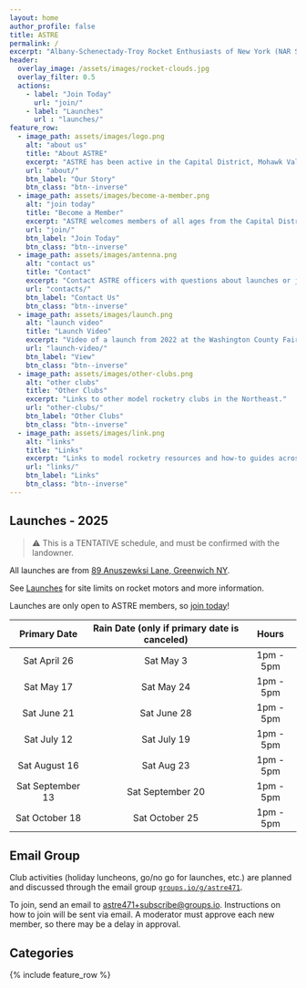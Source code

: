 ```yaml
---
layout: home
author_profile: false
title: ASTRE
permalink: /
excerpt: "Albany-Schenectady-Troy Rocket Enthusiasts of New York (NAR Section 471).  Model rocketry club with members from NYS Capital District... and beyond!"
header:
  overlay_image: /assets/images/rocket-clouds.jpg
  overlay_filter: 0.5
  actions:
    - label: "Join Today"
      url: "join/"
    - label: "Launches"
      url : "launches/"
feature_row:
  - image_path: assets/images/logo.png
    alt: "about us"
    title: "About ASTRE"
    excerpt: "ASTRE has been active in the Capital District, Mohawk Valley, and surrounding areas since 1986."
    url: "about/"
    btn_label: "Our Story"
    btn_class: "btn--inverse"
  - image_path: assets/images/become-a-member.png
    alt: "join today"
    title: "Become a Member"
    excerpt: "ASTRE welcomes members of all ages from the Capital District and beyond."
    url: "join/"
    btn_label: "Join Today"
    btn_class: "btn--inverse"
  - image_path: assets/images/antenna.png
    alt: "contact us"
    title: "Contact"
    excerpt: "Contact ASTRE officers with questions about launches or joining."
    url: "contacts/"
    btn_label: "Contact Us"
    btn_class: "btn--inverse"
  - image_path: assets/images/launch.png
    alt: "launch video"
    title: "Launch Video"
    excerpt: "Video of a launch from 2022 at the Washington County Fairgrounds."
    url: "launch-video/"
    btn_label: "View"
    btn_class: "btn--inverse"
  - image_path: assets/images/other-clubs.png
    alt: "other clubs"
    title: "Other Clubs"
    excerpt: "Links to other model rocketry clubs in the Northeast."
    url: "other-clubs/"
    btn_label: "Other Clubs"
    btn_class: "btn--inverse"
  - image_path: assets/images/link.png
    alt: "links"
    title: "Links"
    excerpt: "Links to model rocketry resources and how-to guides across the web."
    url: "links/"
    btn_label: "Links"
    btn_class: "btn--inverse"
---
```


<!-- ## Launch: Go / No Go Status

### October 19 2024 Launch: GO FOR LAUNCH!

Saturday October 19 launch status: **GO FOR LAUNCH!** 🚀
-->

<!--
Delayed due to weather. We will try again next week with our rain date of October 19.
-->

<!--
Please check again next week for our rain date status!
-->

<!--
See you on [the field](https://goo.gl/maps/yjeWsc4JSsDdpZwLA) from 1pm - 5pm!
-->

<!--
Please check this page or the email group for status the day before the launch.
-->

## Launches - 2025

> :warning: This is a TENTATIVE schedule, and must be confirmed with the landowner.  <!--- All dates will be confirmed prior to launch via the [email list group](#email-group). -->

All launches are from [89 Anuszewksi Lane, Greenwich NY](https://goo.gl/maps/yjeWsc4JSsDdpZwLA).

See [Launches](launches/) for site limits on rocket motors and more information.  

Launches are only open to ASTRE members, so [join today](join/)!

| **Primary Date** | **Rain Date (only if primary date is canceled)** | **Hours**     |
|:----------------:|:------------------------------------------------:|:-------------:|
| Sat April 26     | Sat May 3                                        | 1pm - 5pm     |
| Sat May 17       | Sat May 24                                       | 1pm - 5pm     |
| Sat June 21      | Sat June 28                                      | 1pm - 5pm     |
| Sat July 12      | Sat July 19                                      | 1pm - 5pm     |
| Sat August 16    | Sat Aug 23                                       | 1pm - 5pm     |
| Sat September 13 | Sat September 20                                 | 1pm - 5pm     |
| Sat October 18   | Sat October 25                                   | 1pm - 5pm     |

## Email Group

Club activities (holiday luncheons, go/no go for launches, etc.) are planned and discussed through the email group
[`groups.io/g/astre471`](https://groups.io/g/astre471).

To join, send an email to [astre471+subscribe@groups.io](mailto:astre471+subscribe@groups.io).  Instructions on how to 
join will be sent via email.  A moderator must approve each new member, so there may be a delay in approval.

## Categories

{% include feature_row %}

